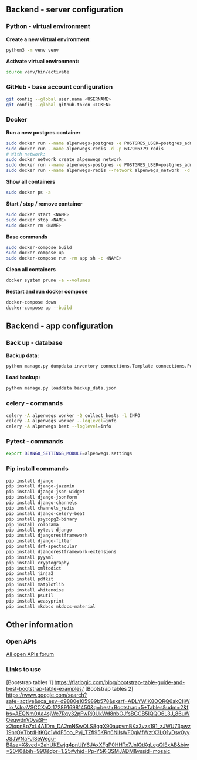 ## Backend - server configuration
### Python - virtual environment
**Create a new virtual environment:**
```bash
python3 -m venv venv
```
**Activate virtual environment:**
```bash
source venv/bin/activate
```

### GitHub - base account configuration
```bash
git config --global user.name <USERNAME>
git config --global github.token <TOKEN>
```

### Docker

**Run a new postgres container**
```bash
sudo docker run --name alpenwegs-postgres -e POSTGRES_USER=postgres_admin -e POSTGRES_DB=alpenwegs -e POSTGRES_PASSWORD='jt3g339d25rg0ea24' -p 5432:5432 -d postgres:latest
sudo docker run --name alpenwegs-redis -d -p 6379:6379 redis
# With network:
sudo docker network create alpenwegs_network
sudo docker run --name alpenwegs-postgres -e POSTGRES_USER=postgres_admin -e POSTGRES_DB=alpenwegs -e POSTGRES_PASSWORD='jt3g339d25rg0ea24' -p 5432:5432 --network alpenwegs_network -d postgres:latest
sudo docker run --name alpenwegs-redis --network alpenwegs_network  -d -p 6379:6379 redis
```
**Show all containers**
```bash
sudo docker ps -a
```
**Start / stop / remove container**
```bash
sudo docker start <NAME>
sudo docker stop <NAME>
sudo docker rm <NAME>
```
**Base commands**
```bash
sudo docker-compose build
sudo docker-compose up
sudo docker-compose run -rm app sh -c <NAME>
```
**Clean all containers**
```bash
docker system prune -a --volumes
```
**Restart and run docker compose**
```bash
docker-compose down
docker-compose up --build
```

## Backend - app configuration

### Back up - database
**Backup data:**
```bash
python manage.py dumpdata inventory connections.Template connections.Policy management.Administrator management.GlobalSettings > backup_data.json
```
**Load backup:**
```bash
python manage.py loaddata backup_data.json
```

### celery - commands
```bash
celery -A alpenwegs worker -Q collect_hosts -l INFO
celery -A alpenwegs worker --loglevel=info
celery -A alpenwegs beat --loglevel=info
```

### Pytest  - commands
```bash
export DJANGO_SETTINGS_MODULE=alpenwegs.settings
```

### Pip install commands
```bash
pip install django
pip install django-jazzmin
pip install django-json-widget
pip install django-jsonform
pip install django-channels
pip install channels_redis
pip install django-celery-beat
pip install psycopg2-binary
pip install colorama
pip install pytest-django
pip install djangorestframework
pip install django-filter
pip install drf-spectacular
pip install djangorestframework-extensions
pip install pyyaml
pip install cryptography
pip install xmltodict
pip install jinja2
pip install pdfkit
pip install matplotlib
pip install whitenoise
pip install psutil
pip install weasyprint
pip install mkdocs mkdocs-material
```

## Other information

### Open APIs
[All open APIs forum](https://rapidapi.com/collection/list-of-free-apis)

### Links to use
[Bootstrap tables 1] https://flatlogic.com/blog/bootstrap-table-guide-and-best-bootstrap-table-examples/
[Bootstrap tables 2] https://www.google.com/search?safe=active&sca_esv=d9880e105989b578&sxsrf=ADLYWIK8OQRQ6akCIjW_io_VJpaVSCCXaQ:1728916981450&q=best+Bootstrap+5+Tables&udm=2&fbs=AEQNm0Aa4sjWe7Rqy32pFwRj0UkWd8nbOJfsBGGB5IQQO6L3J_86uWOeqwdnV0yaSF-x2jopn8p7xL4A1Dm_DA2mNSwQLS8ggX90aupvmBKa3yzs191_zJWU73pwz19nrOVTbtdHtKQc1WdF5oo_Pyj_TZfl95KRn6NlIsWF0qMfWztX3LO1yDsv0yyJSJWNaFJlSeWegu-B&sa=X&ved=2ahUKEwjg4pnUjY6JAxXFgP0HHTx7JnIQtKgLegQIExAB&biw=2040&bih=990&dpr=1.25#vhid=Pp-Y5K-3SMJADM&vssid=mosaic
